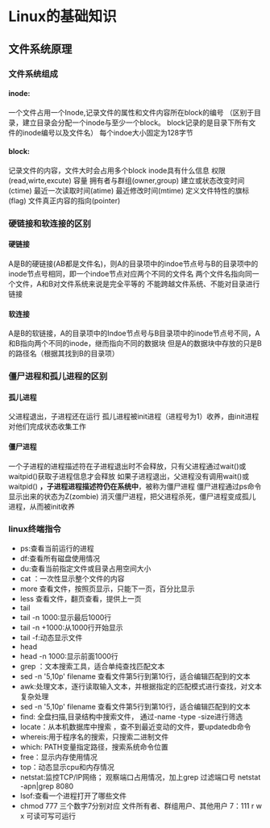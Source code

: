 # Linux的基础知识
## 文件系统原理
### 文件系统组成
#### inode:
一个文件占用一个Inode,记录文件的属性和文件内容所在block的编号
（区别于目录，建立目录会分配一个inode与至少一个block。 block记录的是目录下所有文件的inode编号以及文件名）
每个indoe大小固定为128字节
#### block:
记录文件的内容，文件大时会占用多个block
inode具有什么信息
权限(read,wirte,excute)
容量
拥有者与群组(owner,group)
建立或状态改变时间(ctime)
最近一次读取时间(atime)
最近修改时间(mtime)
定义文件特性的旗标(flag)
文件真正内容的指向(pointer)
### 硬链接和软连接的区别
#### 硬链接
A是B的硬链接(AB都是文件名)，则A的目录项中的indoe节点号与B的目录项中的inode节点号相同，即一个indoe节点对应两个不同的文件名
两个文件名指向同一个文件，A和B对文件系统来说是完全平等的
不能跨越文件系统、不能对目录进行链接
#### 软连接
A是B的软链接，A的目录项中的Indoe节点号与B目录项中的inode节点号不同，A和B指向两个不同的inode，继而指向不同的数据块
但是A的数据块中存放的只是B的路径名（根据其找到B的目录项）
### 僵尸进程和孤儿进程的区别
#### 孤儿进程
父进程退出，子进程还在运行
孤儿进程被init进程（进程号为1）收养，由init进程对他们完成状态收集工作
#### 僵尸进程
 一个子进程的进程描述符在子进程退出时不会释放，只有父进程通过wait()或waitpid()获取子进程信息才会释放
如果子进程退出，父进程没有调用wait()或waitpid() **，子进程进程描述符仍在系统中**，被称为僵尸进程
僵尸进程通过ps命令显示出来的状态为Z(zombie)
消灭僵尸进程，把父进程杀死，僵尸进程变成孤儿进程，从而被init收养
### linux终端指令
- ps:查看当前运行的进程
- df:查看所有磁盘使用情况
- du:查看当前指定文件或目录占用空间大小
- cat ：一次性显示整个文件的内容
- more 查看文件，按照页显示，只能下一页，百分比显示
- less 查看文件，翻页查看，提供上一页
- tail
- tail -n 1000:显示最后1000行
- tail -n +1000:从1000行开始显示
- tail -f:动态显示文件
- head
- head -n 1000:显示前面1000行
- grep ：文本搜索工具，适合单纯查找匹配文本
- sed -n '5,10p' filename 查看文件第5行到第10行，适合编辑匹配到的文本
- awk:处理文本，逐行读取输入文本，并根据指定的匹配模式进行查找，对文本复杂处理
- sed -n '5,10p' filename 查看文件第5行到第10行，适合编辑匹配到的文本
- find: 全盘扫描,目录结构中搜索文件， 通过-name -type -size进行筛选
- locate：从本机数据库中搜索 ，查不到最近变动的文件，要updatedb命令
- whereis:用于程序名的搜索，只搜索二进制文件
- which: PATH变量指定路径，搜索系统命令位置
- free：显示内存使用情况
- top：动态显示cpu和内存情况
- netstat:监控TCP/IP网络； 观察端口占用情况，加上grep 过滤端口号  netstat -apn|grep 8080
- lsof:查看一个进程打开了哪些文件
- chmod 777   三个数字7分别对应 文件所有者、群组用户、其他用户       7：111   r w x  可读可写可运行
